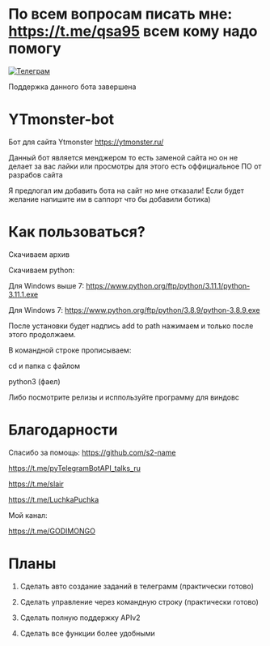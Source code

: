 # По всем вопросам писать мне: https://t.me/qsa95 всем кому надо помогу
[![Телеграм](https://img.shields.io/badge/Telegram-Channel-blue)](https://t.me/GODIMONGO)

Поддержка данного бота завершена

# YTmonster-bot
Бот для сайта Ytmonster
https://ytmonster.ru/

Данный бот является менджером то есть заменой сайта но он не делает за вас лайки или просмотры для этого есть оффициальное ПО от разрабов сайта

Я предлогал им добавить бота на сайт но мне отказали! Если будет желание напишите им в саппорт что бы добавили ботика)

# Как пользоваться?
Скачиваем архив

Скачиваем python:

Для Windows выше 7: https://www.python.org/ftp/python/3.11.1/python-3.11.1.exe

Для Windows 7: https://www.python.org/ftp/python/3.8.9/python-3.8.9.exe

После установки будет надпись add to path нажимаем и только после этого продолжаем.

В командной строке прописываем: 

cd  и папка с файлом 

python3  (фаел)

Либо посмотрите релизы и исппользуйте программу для виндовс

# Благодарности
Спасибо за помощь: 
https://github.com/s2-name

https://t.me/pyTelegramBotAPI_talks_ru

https://t.me/slair

https://t.me/LuchkaPuchka

Мой канал:

https://t.me/GODIMONGO

# Планы

1. Сделать авто создание заданий в телеграмм (практически готово)

2. Сделать управление через командную строку (практически готово)
3. Сделать полную поддержку APIv2
4. Сделать все функции более удобными

